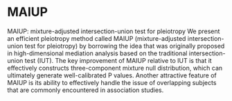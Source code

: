 # MAIUP
MAIUP: mixture-adjusted intersection-union test for pleiotropy
We present an efficient pleiotropy method called MAIUP (mixture-adjusted intersection-union test for pleiotropy) by borrowing the idea that was originally proposed in high-dimensional mediation analysis based on the traditional intersection-union test (IUT). The key improvement of MAIUP relative to IUT is that it effectively constructs three-component mixture null distribution, which can ultimately generate well-calibrated P values. Another attractive feature of MAIUP is its ability to effectively handle the issue of overlapping subjects that are commonly encountered in association studies.

